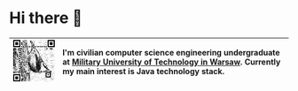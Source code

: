 # Hi there 👋

| ![QR code](/canvas.png) | I'm civilian computer science engineering undergraduate at [Military University of Technology in Warsaw](https://en.wikipedia.org/wiki/Military_University_of_Technology). Currently my main interest is Java technology stack. |
| :---: | :--- |


<!--
**jakub-kowalik/jakub-kowalik** is a ✨ _special_ ✨ repository because its `README.md` (this file) appears on your GitHub profile.

Here are some ideas to get you started:

- 🔭 I’m currently working on ...
- 🌱 I’m currently learning ...
- 👯 I’m looking to collaborate on ...
- 🤔 I’m looking for help with ...
- 💬 Ask me about ...
- 📫 How to reach me: ...
- 😄 Pronouns: ...
- ⚡ Fun fact: ...
-->
